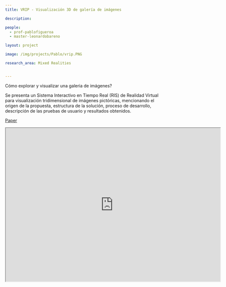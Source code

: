 ```yaml
---
title: VRIP - Visualización 3D de galería de imágenes

description: 

people:
  - prof-pablofigueroa
  - master-leonardobareno

layout: project

image: /img/projects/Pablo/vrip.PNG

research_area: Mixed Realities


---
```


Cómo explorar y visualizar una galeria de imágenes?

Se presenta un Sistema Interactivo en Tiempo Real (RIS) de Realidad Virtual para visualización tridimensional de
imágenes pictóricas, mencionando el origen de la propuesta, estructura de la solución, proceso de desarrollo, descripción de las
pruebas de usuario y resultados obtenidos.


<a href="https://github.com/leonardobareno/VRIP/raw/master/doc/VRIP_Paper_ext.pdf">Paper</a>

<iframe width="700" height="500"
          src="https://www.youtube.com/embed/C72oy6CZHFI">
          </iframe>